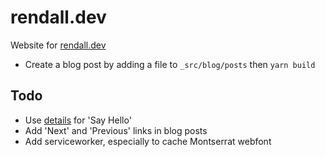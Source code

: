 # rendall.dev

Website for [rendall.dev](https://rendall.dev)

- Create a blog post by adding a file to `_src/blog/posts` then `yarn build`

## Todo

- Use [details](https://github.github.io/details-dialog-element/index.html) for 'Say Hello'
- Add 'Next' and 'Previous' links in blog posts
- Add serviceworker, especially to cache Montserrat webfont
